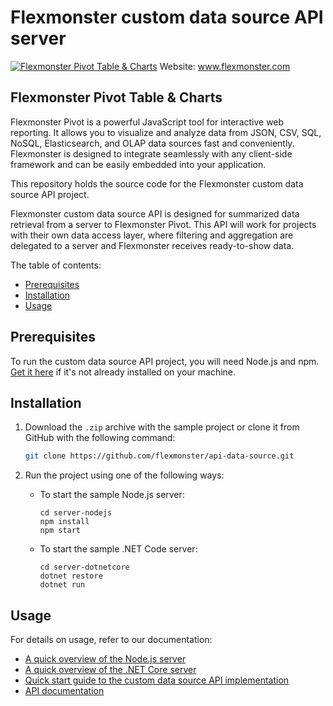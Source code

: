 # Flexmonster custom data source API server
[![Flexmonster Pivot Table & Charts](https://www.flexmonster.com/fm_uploads/2020/06/GitHub_fm.png)](https://flexmonster.com)
Website: www.flexmonster.com

## Flexmonster Pivot Table & Charts

Flexmonster Pivot is a powerful JavaScript tool for interactive web reporting. It allows you to visualize and analyze data from JSON, CSV, SQL, NoSQL, Elasticsearch, and OLAP data sources fast and conveniently. Flexmonster is designed to integrate seamlessly with any client-side framework and can be easily embedded into your application.

This repository holds the source code for the Flexmonster custom data source API project.

Flexmonster custom data source API is designed for summarized data retrieval from a server to Flexmonster Pivot.
This API will work for projects with their own data access layer, where filtering and aggregation are delegated to a server and Flexmonster receives ready-to-show data.

The table of contents:
- [Prerequisites](#prerequisites)
- [Installation](#installation)
- [Usage](#usage)

## Prerequisites

To run the custom data source API project, you will need Node.js and npm. [Get it here](https://docs.npmjs.com/downloading-and-installing-node-js-and-npm) if it's not already installed on your machine.

## Installation

1. Download the `.zip` archive with the sample project or clone it from GitHub with the following command:

    ```bash
    git clone https://github.com/flexmonster/api-data-source.git
    ```

2. Run the project using one of the following ways:
    
    - To start the sample Node.js server:

        ```
        cd server-nodejs
        npm install
        npm start
        ```

    - To start the sample .NET Code server:

        ```
        cd server-dotnetcore
        dotnet restore
        dotnet run
        ```

## Usage

For details on usage, refer to our documentation:

- [A quick overview of the Node.js server](https://www.flexmonster.com/doc/a-quick-overview-of-the-sample-node-js-server/) 
- [A quick overview of the .NET Core server](https://www.flexmonster.com/doc/a-quick-overview-of-the-sample-net-core-server/)
- [Quick start guide to the custom data source API implementation](https://www.flexmonster.com/doc/implementing-the-custom-data-source-api-server/)
- [API documentation](https://www.flexmonster.com/api/all-requests/)
